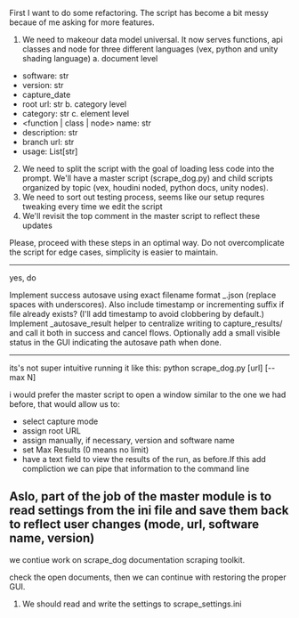 First I want to do some refactoring. The script has become a bit messy becaue of me asking for more features.

1. We need to makeour data model universal. It now serves functions, api classes and node for three different languages (vex, python and unity shading language)
a. document level
- software: str
- version: str 
- capture_date
- root url: str
b. category level
- category: str
c. element level
- <function | class | node> name: str
- description: str
- branch url: str
- usage: List[str]
2. We need to split the script with the goal of loading less code into the prompt. We'll have a master script (scrape_dog.py) and child scripts organized by topic (vex, houdini noded, python docs, unity nodes). 
3. We need to sort out testing process, seems like our setup requres tweaking every time we edit the script
4. We'll revisit the top comment in the master script to reflect these updates

Please, proceed with these steps in an optimal way. Do not overcomplicate the script for edge cases, simplicity is easier to maintain.

--------

yes, do

Implement success autosave using exact filename format <software>_<version>.json (replace spaces with underscores). Also include timestamp or incrementing suffix if file already exists? (I'll add timestamp to avoid clobbering by default.)
Implement _autosave_result helper to centralize writing to capture_results/ and call it both in success and cancel flows.
Optionally add a small visible status in the GUI indicating the autosave path when done.

---------

its's not super intuitive running it like this:
python scrape_dog.py <adapter> [url] [--max N]

i would prefer the master script to open a window similar to the one we had before, that would allow us to:
- select capture mode
- assign root URL
- assign manually, if necessary, version and software name
- set Max Results (0 means no limit)
- have a text field to view the results of the run, as before.If this add compliction we can pipe that information to the command line

Aslo, part of the job of the master module is to read settings from the ini file and save them back to reflect user changes (mode, url, software name, version)
-----
we contiue work on scrape_dog documentation scraping toolkit.

check the open documents, then we can continue with restoring the proper GUI.
1. We should read and write the settings to scrape_settings.ini

